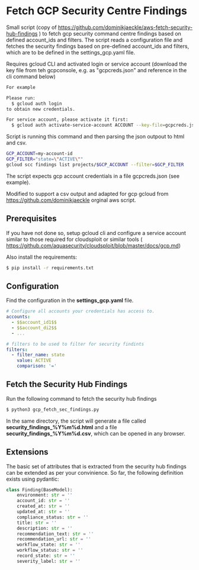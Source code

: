 # Fetch GCP Security Centre Findings

Small script (copy of https://github.com/dominikjaeckle/aws-fetch-security-hub-findings ) to fetch gcp security command centre findings based on defined account_ids and filters. The script reads a configuration file and fetches the security findings based on pre-defined account_ids and filters, which are to be defined in the settings_gcp.yaml file. 

Requires gcloud CLI and activated login or service account (download the key file from teh gcpconsole, e.g. as "gcpcreds.json" and reference in the cli command below)

```bash
For example

Please run:
  $ gcloud auth login
to obtain new credentials.

For service account, please activate it first:
  $ gcloud auth activate-service-account ACCOUNT --key-file=gcpcreds.json
```


Script is running this command and then parsing the json outpout to html and csv.
```bash
GCP_ACCOUNT=my-account-id
GCP_FILTER="state=\"ACTIVE\""
gcloud scc findings list projects/$GCP_ACCOUNT --filter=$GCP_FILTER
```

The script expects gcp account credentials in a file gcpcreds.json (see example).

Modified to support a csv output and adapted for gcp gcloud from https://github.com/dominikjaeckle orginal aws script.

## Prerequisites
If you have not done so, setup gcloud cli and configure a service account similar to those required for cloudsploit or similar tools ( https://github.com/aquasecurity/cloudsploit/blob/master/docs/gcp.md)

Also install the requirements:
```bash
$ pip install -r requirements.txt
```

## Configuration
Find the configuration in the **settings_gcp.yaml** file.
```yaml
# Configure all accounts your credentials has access to.
accounts:
  - $$account_id1$$
  - $$account_di2$$
  - ...

# filters to be used to filter for security findints
filters:
  - filter_name: state
    value: ACTIVE
    comparison: '='

```

## Fetch the Security Hub Findings
Run the following command to fetch the security hub findings
```bash
$ python3 gcp_fetch_sec_findings.py
```

In the same directory, the script will generate a file called **security_findings_%Y%m%d.html** and a file **security_findings_%Y%m%d.csv**, which can be opened in any browser. 

## Extensions
The basic set of attributes that is extracted from the security hub findings can be extended as per your convinience. So far, the following definition exists using pydantic:

```python
class Finding(BaseModel):
    environment: str = ''
    account_id: str = ''
    created_at: str = ''
    updated_at: str = ''
    compliance_status: str = ''
    title: str = ''
    description: str = ''
    recommendation_text: str = ''
    recommendation_url: str = ''
    workflow_state: str = ''
    workflow_status: str = ''
    record_state: str = ''
    severity_label: str = ''
```